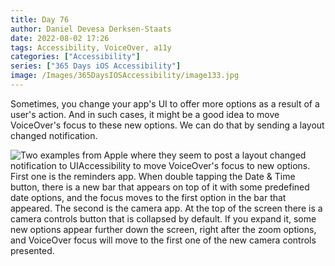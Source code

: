```yaml
---
title: Day 76
author: Daniel Devesa Derksen-Staats
date: 2022-08-02 17:26
tags: Accessibility, VoiceOver, a11y
categories: ["Accessibility"]
series: ["365 Days iOS Accessibility"]
image: /Images/365DaysIOSAccessibility/image133.jpg
---
```


Sometimes, you change your app's UI to offer more options as a result of a user's action. And in such cases, it might be a good idea to move VoiceOver's focus to these new options. We can do that by sending a layout changed notification.

![Two examples from Apple where they seem to post a layout changed notification to UIAccessibility to move VoiceOver's focus to new options. First one is the reminders app. When double tapping the Date & Time button, there is a new bar that appears on top of it with some predefined date options, and the focus moves to the first option in the bar that appeared. The second is the camera app. At the top of the screen there is a camera controls button that is collapsed by default. If you expand it, some new options appear further down the screen, right after the zoom options, and VoiceOver focus will move to the first one of the new camera controls presented.](/Images/365DaysIOSAccessibility/image133.jpg)